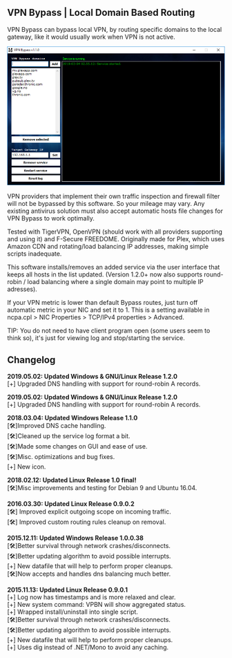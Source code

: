## VPN Bypass | Local Domain Based Routing
VPN Bypass can bypass local VPN, by routing specific domains to the local gateway, like it would usually work when VPN is not active.

![Example UI](example_ui.jpg)

VPN providers that implement their own traffic inspection and firewall filter will not be bypassed by this software. So your mileage may vary. Any existing antivirus solution must also accept automatic hosts file changes for VPN Bypass to work optimally. 

Tested with TigerVPN, OpenVPN (should work with all providers supporting and using it) and F-Secure FREEDOME. Originally made for Plex, which uses Amazon CDN and rotating/load balancing IP addresses, making simple scripts inadequate. 

This software installs/removes an added service via the user interface that keeps all hosts in the list updated. (Version 1.2.0+ now also supports round-robin / load balancing where a single domain may point to multiple IP adresses). 

If your VPN metric is lower than default Bypass routes, just turn off automatic metric in your NIC and set it to 1. This is a setting available in ncpa.cpl > NIC Properties > TCP/IPv4 properties > Advanced.

TIP: You do not need to have client program open (some users seem to think so), it's just for viewing log and stop/starting the service. 

## Changelog
**2019.05.02: Updated Windows & GNU/Linux Release 1.2.0**  
[+] Upgraded DNS handling with support for round-robin A records.  

**2019.05.02: Updated Windows & GNU/Linux Release 1.2.0**  
[+] Upgraded DNS handling with support for round-robin A records.

**2018.03.04: Updated Windows Release 1.1.0**  
[🛠]Improved DNS cache handling.  
[🛠]Cleaned up the service log format a bit.  
[🛠]Made some changes on GUI and ease of use.  
[🛠]Misc. optimizations and bug fixes.  
[+] New icon.  

**2018.02.12: Updated Linux Release 1.0 final!**  
[🛠]Misc improvements and testing for Debian 9 and Ubuntu 16.04.  

**2016.03.30: Updated Linux Release 0.9.0.2**  
[🛠] Improved explicit outgoing scope on incoming traffic.  
[🛠] Improved custom routing rules cleanup on removal.  

**2015.12.11: Updated Windows Release 1.0.0.38**  
[🛠]Better survival through network crashes/disconnects.  
[🛠]Better updating algorithm to avoid possible interrupts.  
[+] New datafile that will help to perform proper cleanups.  
[🛠]Now accepts and handles dns balancing much better.  

**2015.11.13: Updated Linux Release 0.9.0.1**  
[+] Log now has timestamps and is more relaxed and clear.  
[+] New system command: VPBN will show aggregated status.  
[+] Wrapped install/uninstall into single script.  
[🛠]Better survival through network crashes/disconnects.  
[🛠]Better updating algorithm to avoid possible interrupts.  
[+] New datafile that will help to perform proper cleanups.  
[+] Uses dig instead of .NET/Mono to avoid any caching.  
